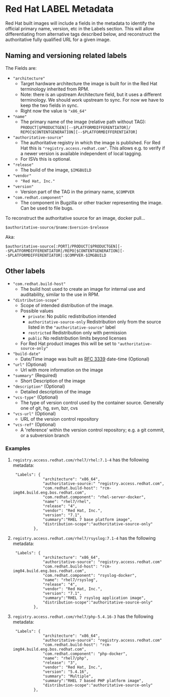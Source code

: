# Red Hat LABEL Metadata

Red Hat built images will include a fields in the metadata to identify the official primary name, version, etc in the Labels section. This will allow differentiating from alternative tags described below, and reconstruct the authoritative fully qualified URL for a given image.

## Naming and versioning related labels

The Fields are:

* `"architecture"`
  * Target hardware architecture the image is built for in the Red Hat terminology inherited from RPM.
  * Note: there is an upstream Architecture field, but it uses a different terminology. We should work upstream to sync. For now we have to keep the two fields in sync.
  * Right now the value is `"x86_64"`
* `"name"`
  * The primary name of the image (relative path without TAG): `PRODUCT[$PRODUCTGEN][--$PLATFORMDIFFERENTIATOR]/ REPO[$CONTENTGENERATION][--$PLATFORMDIFFERENTIATOR]`
* `"authoritative-source"`
  * The authoritative registry in which the image is published. For Red Hat this is `"registry.access.redhat.com"`. This allows e.g. to verify if a newer version is available independent of local tagging.
   * For ISVs this is optional.
* `"release"`
  * The build of the image, `$IMGBUILD`
* `"vendor"`
  * `"Red Hat, Inc."`
* `"version"`
  * Version part of the TAG in the primary name, `$COMPVER`
* `"com.redhat.component"`
  * The component in Bugzilla or other tracker representing the image. Can be used to file bugs.

To reconstruct the authoritative source for an image, docker pull...

```
$authoritative-source/$name:$version-$release
```

Aka:

```
$authoritative-source[:PORT]/PRODUCT[$PRODUCTGEN][--$PLATFORMDIFFERENTIATOR]/REPO[$CONTENTGENERATION][--$PLATFORMDIFFERENTIATOR]:$COMPVER-$IMGBUILD
```

## Other labels

* `"com.redhat.build-host"`
  * The build host used to create an image for internal use and auditability, similar to the use in RPM.
* `"distribution-scope"`
  * Scope of intended distribution of the image.
  * Possible values
    * `private`: No public redistribution intended
    * `authoritative-source-only` Redistribution only from the source listed in the `"authoritative-source"` label
    * `restricted` Redistribution only with permission
    * `public` No redistribution limits beyond licenses
  * For Red Hat product images this will be set to `"authoritative-source-only"`
* `"build-date"`
  * Date/Time image was built as [RFC 3339](https://tools.ietf.org/html/rfc3339) date-time (Optional)
* `"url"` (Optional)
  * Url with more information on the image
* `"summary"` (Required)
  * Short Description of the image
* `"description"` (Optional)
  * Detailed description of the image
* `"vcs-type"` (Optional)
  * The type of version control used by the container source. Generally one of git, hg, svn, bzr, cvs
* `"vcs-url"` (Optional)
  * URL of the version control repository
* `"vcs-ref"` (Optional)
  * A 'reference' within the version control repository; e.g. a git commit, or a subversion branch

### Examples

1. `registry.access.redhat.com/rhel7/rhel:7.1-4` has the following metadata:

        "Labels": {
                    "architecture": "x86_64",
                    "authoritative-source:" "registry.access.redhat.com",
                    "com.redhat.build-host": "rcm-img04.build.eng.bos.redhat.com",
                    "com.redhat.component": "rhel-server-docker",
                    "name": "rhel7/rhel",
                    "release": "4",
                    "vendor": "Red Hat, Inc.",
                    "version": "7.1",
                    "summary":"RHEL 7 base platform image",
                    "distribution-scope":"authoritative-source-only"
                },

1. `registry.access.redhat.com/rhel7/rsyslog:7.1-4` has the following metadata:

        "Labels": {
                    "architecture": "x86_64",
                    "authoritative-source": "registry.access.redhat.com"
                    "com.redhat.build-host": "rcm-img04.build.eng.bos.redhat.com",
                    "com.redhat.component": "rsyslog-docker",
                    "name": "rhel7/rsyslog",
                    "release": "4",
                    "vendor": "Red Hat, Inc.",
                    "version": "7.1",
                    "summary":"RHEL 7 rsyslog application image",
                    "distribution-scope":"authoritative-source-only"
                },

1. `registry.access.redhat.com/rhel7/php-5.4.16-3` has the following metadata:

        "Labels": {
                    "architecture": "x86_64",
                    "authoritative-source": "registry.access.redhat.com"
                    "com.redhat.build-host": "rcm-img04.build.eng.bos.redhat.com",
                    "com.redhat.component": "php-docker",
                    "name": "rhel7/php",
                    "release": "3",
                    "vendor": "Red Hat, Inc.",
                    "version": "5.4.16",
                    "summary": "Multiple",
                    "summary":"RHEL 7 based PHP platform image",
                    "distribution-scope":"authoritative-source-only"
                },


